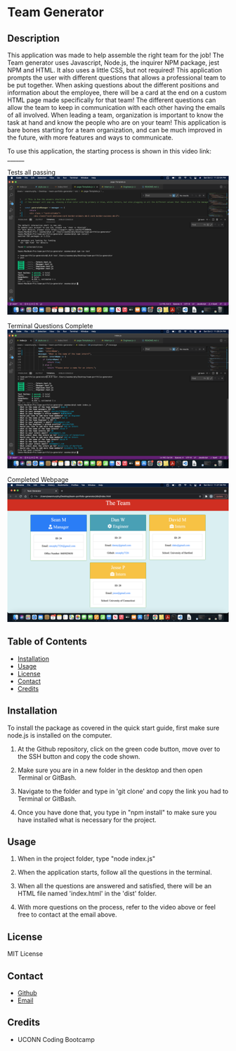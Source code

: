# Team Generator

## Description

This application was made to help assemble the right team for the job! The Team generator uses Javascript, Node.js, the inquirer NPM package, jest NPM and HTML. It also uses a little CSS, but not required! This application prompts the user with different questions that allows a professional team to be put together. When asking questions about the different positions and information about the employee, there will be a card at the end on a custom HTML page made specifically for that team! The different questions can allow the team to keep in communication with each other having the emails of all involved. When leading a team, organization is important to know the task at hand and know the people who are on your team! This application is bare bones starting for a team organization, and can be much improved in the future, with more features and ways to communicate. 

To use this application, the starting process is shown in this video link: ______

Tests all passing
![image](./src/assets/images/tests_passing.jpg)

Terminal Questions Complete
![image](./src/assets/images/terminal_questions_complete.jpg)

Completed Webpage
![image](./src/assets/images/team_complete.jpg)

## Table of Contents

* [Installation](#installation)
* [Usage](#usage)
* [License](#license)
* [Contact](#contact)
* [Credits](#credits)

## Installation

To install the package as covered in the quick start guide, first make sure node.js is installed on the computer. 

1. At the Github repository, click on the green code button, move over to the SSH button and copy the code shown.

2. Make sure you are in a new folder in the desktop and then open Terminal or GitBash.

3. Navigate to the folder and type in 'git clone' and copy the link you had to Terminal or GitBash.

4. Once you have done that, you type in "npm install" to make sure you have installed what is necessary for the project. 

## Usage 

1. When in the project folder, type "node index.js"

2. When the application starts, follow all the questions in the terminal.

3. When all the questions are answered and satisfied, there will be an HTML file named 'index.html' in the 'dist' folder. 

4. With more questions on the process, refer to the video above or feel free to contact at the email above. 

## License 

MIT License 

## Contact 

- [Github](https://github.com/smurphy7326)
- [Email](smurphy7326@gmail.com)

## Credits

* UCONN Coding Bootcamp